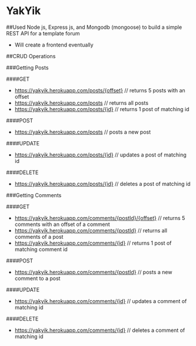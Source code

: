 # YakYik

##Used Node js, Express js, and Mongodb (mongoose) to build a simple REST API for a template forum
- Will create a frontend eventually

##CRUD Operations

###Getting Posts

####GET
- https://yakyik.herokuapp.com/posts/{offset} // returns 5 posts with an offset
- https://yakyik.herokuapp.com/posts // returns all posts
- https://yakyik.herokuapp.com/posts/{id} // returns 1 post of matching id

####POST
- https://yakyik.herokuapp.com/posts // posts a new post

####UPDATE
- https://yakyik.herokuapp.com/posts/{id} // updates a post of matching id

####DELETE
- https://yakyik.herokuapp.com/posts/{id} // deletes a post of matching id

###Getting Comments

####GET
- https://yakyik.herokuapp.com/comments/{postId}/{offset} // returns 5 comments with an offset of a comment
- https://yakyik.herokuapp.com/comments/{postId} // returns all comments of a post
- https://yakyik.herokuapp.com/comments/{id} // returns 1 post of matching comment id

####POST
- https://yakyik.herokuapp.com/comments/{postId} // posts a new comment to a post 

####UPDATE
- https://yakyik.herokuapp.com/comments/{id} // updates a comment of matching id

####DELETE
- https://yakyik.herokuapp.com/comments/{id} // deletes a comment of matching id
